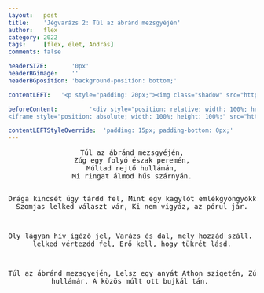 ```yaml
---
layout:   post
title:    'Jégvarázs 2: Túl az ábránd mezsgyéjén'
author:   flex
category: 2022
tags:     [flex, élet, András]
comments: false

headerSIZE:       '0px'
headerBGimage:    ''
headerBGposition: 'background-position: bottom;'

contentLEFT:   '<p style="padding: 20px;"><img class="shadow" src="https://static.posters.cz/image/750webp/81189.webp"></p><p style="padding: 20px;"><img class="shadow" src="https://static.posters.cz/image/750webp/83468.webp"></p>'

beforeContent:		   '<div style="position: relative; width: 100%; height: 0; padding-bottom: 56.25%;">
<iframe style="position: absolute; width: 100%; height: 100%;" src="https://www.youtube.com/embed/3h8Cxn8ECHo" title="YouTube video player" frameborder="0" allow="accelerometer; autoplay; clipboard-write; encrypted-media; gyroscope; picture-in-picture" allowfullscreen></iframe></div>'

contentLEFTStyleOverride:  'padding: 15px; padding-bottom: 0px;'
---
```


<center>
<pre>
Túl az ábránd mezsgyéjén,
Zúg egy folyó észak peremén,
Múltad rejtő hullámán,
Mi ringat álmod hűs szárnyán.

Drága kincsét úgy tárdd fel,
Mint egy kagylót emlékgyöngyökkel,
Szomjas lelked választ vár,
Ki nem vigyáz, az pórul jár.

Oly lágyan hív igéző jel,
Varázs és dal, mely hozzád száll.
De bátor lelked vértezdd fel,
Erő kell, hogy tükrét lásd.

Túl az ábránd mezsgyején,
Lelsz egy anyát Athon szigetén,
Zúg az ősi hullámár,
A közös múlt ott bujkál tán.
</pre>
</center>